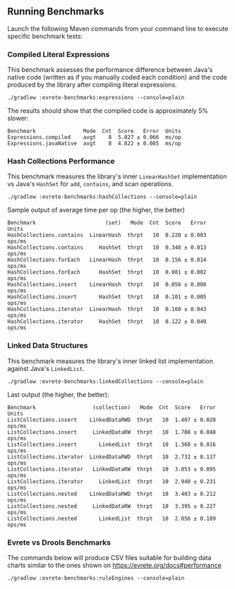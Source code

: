 ## Running Benchmarks

Launch the following Maven commands from your command line to execute specific benchmark tests:

### Compiled Literal Expressions

This benchmark assesses the performance difference between Java's native code (written as if you manually coded each
condition) and the code produced by the library after compiling literal expressions.

```
./gradlew :evrete-benchmarks:expressions --console=plain
```

The results should show that the compiled code is approximately 5% slower:

```
Benchmark               Mode  Cnt  Score   Error  Units
Expressions.compiled    avgt    8  5.027 ± 0.066  ms/op
Expressions.javaNative  avgt    8  4.822 ± 0.085  ms/op
```

### Hash Collections Performance

This benchmark measures the library's inner `LinearHashSet` implementation vs Java's `HashSet` for `add`, `contains`,
and scan operations.

```
./gradlew :evrete-benchmarks:hashCollections --console=plain
```

Sample output of average time per op (the higher, the better)

```
Benchmark                      (set)   Mode  Cnt  Score   Error   Units
HashCollections.contains  LinearHash  thrpt   10  0.220 ± 0.003  ops/ms
HashCollections.contains     HashSet  thrpt   10  0.348 ± 0.013  ops/ms
HashCollections.forEach   LinearHash  thrpt   10  0.156 ± 0.014  ops/ms
HashCollections.forEach      HashSet  thrpt   10  0.081 ± 0.002  ops/ms
HashCollections.insert    LinearHash  thrpt   10  0.056 ± 0.008  ops/ms
HashCollections.insert       HashSet  thrpt   10  0.101 ± 0.005  ops/ms
HashCollections.iterator  LinearHash  thrpt   10  0.160 ± 0.043  ops/ms
HashCollections.iterator     HashSet  thrpt   10  0.122 ± 0.040  ops/ms
```

### Linked Data Structures

This benchmark measures the library's inner linked list implementation against Java's `LinkedList`.

```
./gradlew :evrete-benchmarks:linkedCollections --console=plain
```

Last output (the higher, the better):

```
Benchmark                  (collection)   Mode  Cnt  Score   Error   Units
ListCollections.insert    LinkedDataRWD  thrpt   10  1.407 ± 0.028  ops/ms
ListCollections.insert     LinkedDataRW  thrpt   10  1.708 ± 0.048  ops/ms
ListCollections.insert       LinkedList  thrpt   10  1.360 ± 0.016  ops/ms
ListCollections.iterator  LinkedDataRWD  thrpt   10  2.732 ± 0.137  ops/ms
ListCollections.iterator   LinkedDataRW  thrpt   10  3.053 ± 0.095  ops/ms
ListCollections.iterator     LinkedList  thrpt   10  2.940 ± 0.231  ops/ms
ListCollections.nested    LinkedDataRWD  thrpt   10  3.403 ± 0.212  ops/ms
ListCollections.nested     LinkedDataRW  thrpt   10  3.395 ± 0.227  ops/ms
ListCollections.nested       LinkedList  thrpt   10  2.056 ± 0.189  ops/ms
```

### **Evrete** vs **Drools** Benchmarks

The commands below will produce CSV files suitable for building data charts similar
to the ones shown on https://evrete.org/docs#performance

```
./gradlew :evrete-benchmarks:ruleEngines --console=plain
```
